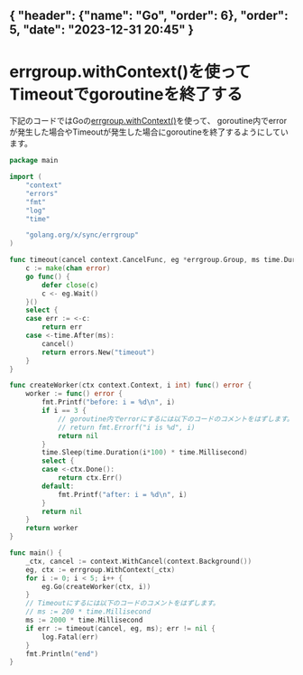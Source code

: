 { "header": {"name": "Go", "order": 6},  "order": 5, "date": "2023-12-31 20:45" }
---
# errgroup.withContext()を使ってTimeoutでgoroutineを終了する

下記のコードではGoの[errgroup.withContext()](https://pkg.go.dev/golang.org/x/sync/errgroup#WithContext)を使って、
goroutine内でerrorが発生した場合やTimeoutが発生した場合にgoroutineを終了するようにしています。

```go
package main

import (
	"context"
	"errors"
	"fmt"
	"log"
	"time"

	"golang.org/x/sync/errgroup"
)

func timeout(cancel context.CancelFunc, eg *errgroup.Group, ms time.Duration) error {
	c := make(chan error)
	go func() {
		defer close(c)
		c <- eg.Wait()
	}()
	select {
	case err := <-c:
		return err
	case <-time.After(ms):
		cancel()
		return errors.New("timeout")
	}
}

func createWorker(ctx context.Context, i int) func() error {
	worker := func() error {
		fmt.Printf("before: i = %d\n", i)
		if i == 3 {
			// goroutine内でerrorにするには以下のコードのコメントをはずします。
			// return fmt.Errorf("i is %d", i)
			return nil
		}
		time.Sleep(time.Duration(i*100) * time.Millisecond)
		select {
		case <-ctx.Done():
			return ctx.Err()
		default:
			fmt.Printf("after: i = %d\n", i)
		}
		return nil
	}
	return worker
}

func main() {
	_ctx, cancel := context.WithCancel(context.Background())
	eg, ctx := errgroup.WithContext(_ctx)
	for i := 0; i < 5; i++ {
		eg.Go(createWorker(ctx, i))
	}
	// Timeoutにするには以下のコードのコメントをはずします。
	// ms := 200 * time.Millisecond
	ms := 2000 * time.Millisecond
	if err := timeout(cancel, eg, ms); err != nil {
		log.Fatal(err)
	}
	fmt.Println("end")
}
```